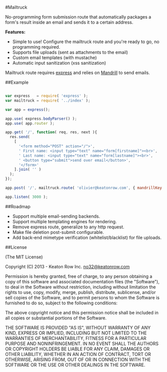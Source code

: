 #Mailtruck

No-programming form submission route that automatically packages a form's result 
inside an email and sends it to a certain address.

__Features:__
 
 * Simple to use! Configure the mailtruck route and you're ready to go, no programming required.
 * Supports file uploads (sent as attachments to the email)
 * Custom email templates (with mustache)
 * Automatic input sanitization (xss sanitization)
 
Mailtruck route requires [express](http://expressjs.com) and relies on [Mandrill](http://mandrill.com) to send emails.

##Example

```javascript

var express   = require( 'express' );
var mailtruck = require( '../index' );

var app = express();

app.use( express.bodyParser() );
app.use( app.router );

app.get( '/', function( req, res, next ){
  res.send(
    [
      '<form method="POST" action="/">',
      ' First name: <input type="text" name="form[firstname]"><br>',
      ' Last name: <input type="text" name="form[lastname]"><br>',
      ' <button type="submit">send over email</button>',
      '</form>'
    ].join( '' )
  );
});

app.post( '/', mailtruck.route( 'olivier@keatonrow.com', { mandrillKey: "0ceb4b11-175e-4eb6-a315-f716edd8ba84" } ) );

app.listen( 3000 );

```


##Roadmap

* Support multiple email-sending backends.
* Support multiple templating engines for rendering.
* Remove express route, generalize to any http request.
* Make file deletion post-submit configurable.
* Add back-end mimetype verification (whitelist/blacklist) for file uploads.

##License

(The MIT License)

Copyright (C) 2013 - Keaton Row Inc. <no32@keatonrow.com>

Permission is hereby granted, free of charge, to any person obtaining a copy of this software and associated documentation files (the "Software"), to deal in the Software without restriction, including without limitation the rights to use, copy, modify, merge, publish, distribute, sublicense, and/or sell copies of the Software, and to permit persons to whom the Software is furnished to do so, subject to the following conditions:

The above copyright notice and this permission notice shall be included in all copies or substantial portions of the Software.

THE SOFTWARE IS PROVIDED "AS IS", WITHOUT WARRANTY OF ANY KIND, EXPRESS OR IMPLIED, INCLUDING BUT NOT LIMITED TO THE WARRANTIES OF MERCHANTABILITY, FITNESS FOR A PARTICULAR PURPOSE AND NONINFRINGEMENT. IN NO EVENT SHALL THE AUTHORS OR COPYRIGHT HOLDERS BE LIABLE FOR ANY CLAIM, DAMAGES OR OTHER LIABILITY, WHETHER IN AN ACTION OF CONTRACT, TORT OR OTHERWISE, ARISING FROM, OUT OF OR IN CONNECTION WITH THE SOFTWARE OR THE USE OR OTHER DEALINGS IN THE SOFTWARE.